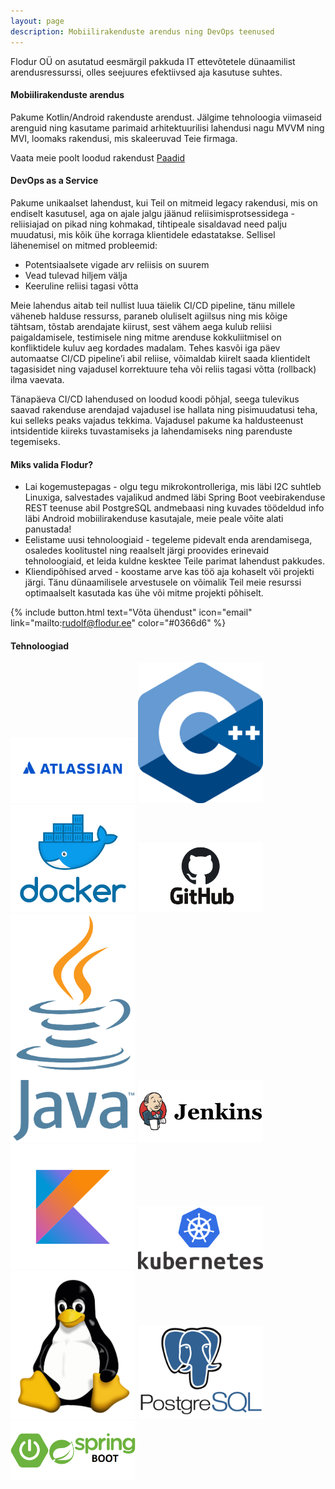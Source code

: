 ```yaml
---
layout: page
description: Mobiilirakenduste arendus ning DevOps teenused
---
```


Flodur OÜ on asutatud eesmärgil pakkuda IT ettevõtetele dünaamilist arendusressurssi, olles seejuures efektiivsed aja kasutuse suhtes.

#### Mobiilirakenduste arendus
Pakume Kotlin/Android rakenduste arendust. Jälgime tehnoloogia viimaseid arenguid ning kasutame parimaid arhitektuurilisi lahendusi nagu MVVM ning MVI, loomaks rakendusi, mis skaleeruvad Teie firmaga.

Vaata meie poolt loodud rakendust [Paadid](/boats)

#### DevOps as a Service
Pakume unikaalset lahendust, kui Teil on mitmeid legacy rakendusi, mis on endiselt kasutusel, aga on ajale jalgu jäänud reliisimisprotsessidega - reliisiajad on pikad ning kohmakad, tihtipeale sisaldavad need palju muudatusi, mis kõik ühe korraga klientidele edastatakse. Sellisel lähenemisel on mitmed probleemid:

- Potentsiaalsete vigade arv reliisis on suurem
- Vead tulevad hiljem välja
- Keeruline reliisi tagasi võtta

Meie lahendus aitab teil nullist luua täielik CI/CD pipeline, tänu millele väheneb halduse ressurss, paraneb oluliselt agiilsus ning mis kõige tähtsam, tõstab arendajate kiirust, sest vähem aega kulub reliisi paigaldamisele, testimisele ning mitme arenduse kokkuliitmisel on konfliktidele kuluv aeg kordades madalam. Tehes kasvõi iga päev automaatse CI/CD pipeline’i abil reliise, võimaldab kiirelt saada klientidelt tagasisidet ning vajadusel korrektuure teha või reliis tagasi võtta (rollback) ilma vaevata.

Tänapäeva CI/CD lahendused on loodud koodi põhjal, seega tulevikus saavad rakenduse arendajad vajadusel ise hallata ning pisimuudatusi teha, kui selleks peaks vajadus tekkima. Vajadusel pakume ka haldusteenust intsidentide kiireks tuvastamiseks ja lahendamiseks ning parenduste tegemiseks.

#### Miks valida Flodur?
- Lai kogemustepagas - olgu tegu mikrokontrolleriga, mis läbi I2C suhtleb Linuxiga, salvestades vajalikud andmed läbi Spring Boot veebirakenduse REST teenuse abil PostgreSQL andmebaasi ning kuvades töödeldud info läbi Android mobiilirakenduse kasutajale, meie peale võite alati panustada!
- Eelistame uusi tehnoloogiaid - tegeleme pidevalt enda arendamisega, osaledes koolitustel ning reaalselt järgi proovides erinevaid tehnoloogiaid, et leida kuldne kesktee Teile parimat lahendust pakkudes.
- Kliendipõhised arved - koostame arve kas töö aja kohaselt või projekti järgi. Tänu dünaamilisele arvestusele on võimalik Teil meie resurssi optimaalselt kasutada kas ühe või mitme projekti põhiselt.


{% include button.html text="Võta ühendust" icon="email" link="mailto:rudolf@flodur.ee" color="#0366d6" %}

#### Tehnoloogiad
<img src="/assets/technologies/atlassin.png" alt="Atlassin" width="200"/>
<img src="/assets/technologies/c++.png" alt="C++" width="200"/>
<img src="/assets/technologies/docker.png" alt="Docker" width="200"/>
<img src="/assets/technologies/github.png" alt="GitHub" width="200"/>
<img src="/assets/technologies/java.png" alt="Java" width="200"/>
<img src="/assets/technologies/jenkins.png" alt="Jenkins" width="200"/>
<img src="/assets/technologies/kotlin.png" alt="Kotlin" width="200"/>
<img src="/assets/technologies/kubernetes.png" alt="Kubernetes" width="200"/>
<img src="/assets/technologies/linux.png" alt="Linux" width="200"/>
<img src="/assets/technologies/postgresql.png" alt="PostgreSQL" width="200"/>
<img src="/assets/technologies/spring.png" alt="Spring Boot" width="200"/>
